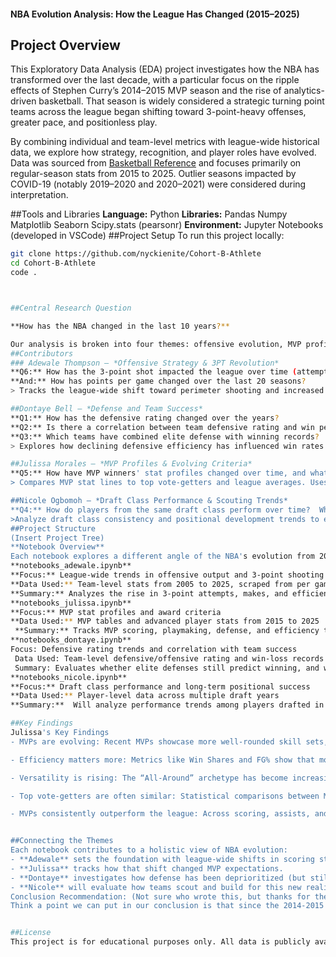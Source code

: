 #### NBA Evolution Analysis: How the League Has Changed (2015–2025)

## Project Overview

This Exploratory Data Analysis (EDA) project investigates how the NBA has transformed over the last decade, with a particular focus on the ripple effects of Stephen Curry’s 2014–2015 MVP season and the rise of analytics-driven basketball. That season is widely considered a strategic turning point teams across the league began shifting toward 3-point-heavy offenses, greater pace, and positionless play.

By combining individual and team-level metrics with league-wide historical data, we explore how strategy, recognition, and player roles have evolved. Data was sourced from [Basketball Reference](https://www.basketball-reference.com) and focuses primarily on regular-season stats from 2015 to 2025. Outlier seasons impacted by COVID-19 (notably 2019–2020 and 2020–2021) were considered during interpretation.

##Tools and Libraries
**Language:** Python
**Libraries:**
Pandas
Numpy
Matplotlib
Seaborn
Scipy.stats (pearsonr) 
**Environment:** Jupyter Notebooks (developed in VSCode)
##Project Setup
To run this project locally:
```bash
git clone https://github.com/nyckienite/Cohort-B-Athlete
cd Cohort-B-Athlete
code .



##Central Research Question

**How has the NBA changed in the last 10 years?**

Our analysis is broken into four themes: offensive evolution, MVP profile shifts, defensive impact on success, and draft class outcomes  each explored by a different analyst.
##Contributors
### Adewale Thompson – *Offensive Strategy & 3PT Revolution*
**Q6:** How has the 3-point shot impacted the league over time (attempts, makes, accuracy)?  
**And:** How has points per game changed over the last 20 seasons?
> Tracks the league-wide shift toward perimeter shooting and increased offensive pace, with visual trends in 3PT attempts, accuracy, and scoring averages.

##Dontaye Bell – *Defense and Team Success*
**Q1:** How has the defensive rating changed over the years?  
**Q2:** Is there a correlation between team defensive rating and win percentage?  
**Q3:** Which teams have combined elite defense with winning records?
> Explores how declining defensive efficiency has influenced win rates and playoff success in a league increasingly defined by scoring volume.

##Julissa Morales – *MVP Profiles & Evolving Criteria*
**Q5:** How have MVP winners' stat profiles changed over time, and what does this say about evolving MVP criteria?
> Compares MVP stat lines to top vote-getters and league averages. Uses z-score normalization and archetype classification to show how the definition of “Most Valuable” has shifted toward versatility, efficiency, and all-around impact.

##Nicole Ogbomoh – *Draft Class Performance & Scouting Trends*
**Q4:** How do players from the same draft class perform over time?  What trends emerge in long-term scouting success by position or role?
>Analyze draft class consistency and positional development trends to evaluate the effectiveness of scouting over time.
##Project Structure
(Insert Project Tree)
**Notebook Overview**
Each notebook explores a different angle of the NBA's evolution from 2015 to 2025, using data scraped from Basketball Reference or a csv file.
**notebooks_adewale.ipynb**
**Focus:** League-wide trends in offensive output and 3-point shooting
**Data Used:** Team-level stats from 2005 to 2025, scraped from per game totals
**Summary:** Analyzes the rise in 3-point attempts, makes, and efficiency, along with points per game and pace of play.
**notebooks_julissa.ipynb**
**Focus:** MVP stat profiles and award criteria
**Data Used:** MVP tables and advanced player stats from 2015 to 2025
 **Summary:** Tracks MVP scoring, playmaking, defense, and efficiency to evaluate how the award’s criteria have shifted. Includes comparisons to league-wide averages and top vote-getters.
**notebooks_dontaye.ipynb**
Focus: Defensive rating trends and correlation with team success
 Data Used: Team-level defensive/offensive rating and win-loss records (2015–2025)
 Summary: Evaluates whether elite defenses still predict winning, and which teams combined top defensive metrics with championship performance.
**notebooks_nicole.ipynb**
**Focus:** Draft class performance and long-term positional success
**Data Used:** Player-level data across multiple draft years
**Summary:**  Will analyze performance trends among players drafted in the same year to evaluate the consistency and value of scouting by position or archetype.

##Key Findings
Julissa's Key Findings
- MVPs are evolving: Recent MVPs showcase more well-rounded skill sets, blending scoring, efficiency, and playmaking rather than relying solely on high point totals.

- Efficiency matters more: Metrics like Win Shares and FG% show that modern MVPs are recognized not just for volume, but for doing more with fewer possessions.

- Versatility is rising: The “All-Around” archetype has become increasingly common, reflecting a league-wide shift toward positionless, impact-driven basketball.

- Top vote-getters are often similar: Statistical comparisons between MVPs and 2nd/3rd place finishers show small margins, suggesting narrative and team success may tip the scale.

- MVPs consistently outperform the league: Across scoring, assists, and efficiency, MVPs exceed league averages year after year — highlighting their elite status.


##Connecting the Themes
Each notebook contributes to a holistic view of NBA evolution:
- **Adewale** sets the foundation with league-wide shifts in scoring strategy.
- **Julissa** tracks how that shift changed MVP expectations.
- **Dontaye** investigates how defense has been deprioritized (but still matters).
- **Nicole** will evaluate how teams scout and build for this new reality.
Conclusion Recommendation: (Not sure who wrote this, but thanks for the suggestion let me know if you want to add  this, i personally think its for key finding. That’s just me tho.  -Julissa)
Think a point we can put in our conclusion is that since the 2014-2015 season to 2024-2025 season defense efficiency has gone down while 3pt shots have gone up and2pt are going down. In the 2014-2015 season Golden State Warriors won the NBA championship that year and is a team known for great 3pt shooting. In the last 10 years they have won 4 championships and that's the most for any team in the last 10 years. Every team has gone to their template to win championships which the 3pt analysis shows.


##License
This project is for educational purposes only. All data is publicly available and sourced from https://www.basketball-reference.com.


